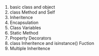 1. basic class and object
2. class Method and Self
3. Inheritence
4. Encapsulation
5. Class Variables
6. Static Method
7. Property Decorators
8. class Inheritence and isinstance() Fuction
9. Multiple Inheritence
